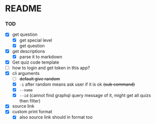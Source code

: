 # README #

### TOD ###

  * [x] get question
    * [x] get special level
    * [x] get question
  * [x] get descriptions
    * [x] parse it to markdown
  * [x] Get quiz code template
  * [ ] how to login and get token in this app?
  * [x] cli arguments
    * [ ] ~~default give random~~
    * [x] `-i` after random means ask user if it is ok ~~(sub command)~~
    * [x] `--name`
    * [x] `--id` (cannot find graphql query message of it, might get all quizs then filter)
  * [x] source link
  * [x] custom print format
    * [x] also source link should in format too
